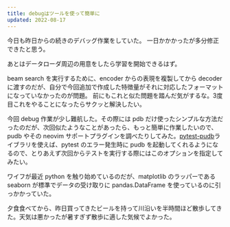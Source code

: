 ```yaml
---
title: debugはツールを使って簡単に
updated: 2022-08-17
---
```


今日も昨日からの続きのデバッグ作業をしていた。
一日かかかったが多分修正できたと思う。

あとはデータローダ周辺の用意をしたら学習を開始できるはず。

beam search を実行するために、encoder からの表現を複製してから decoder に渡すのだが、自分で今回追加で作成した特徴量がそれに対応したフォーマットになっていなかったのが問題。
前にもこれと似た問題を踏んだ気がするな。3度目これをやることになったらサクッと解決したい。

今回 debug 作業が少し難航した。その際には pdb だけ使ったシンプルな方法だったのだが、次回似たようなことがあったら、もっと簡単に作業したいので、pudb やその neovim サポートプラグインを調べたりしてみた。[pytest-pudb](https://github.com/wronglink/pytest-pudb)ライブラリを使えば、pytest のエラー発生時に pudb を起動してくれるようになるので、とりあえず次回からテストを実行する際にはこのオプションを指定してみたい。

ワイフが最近 python を触り始めているのだが、matplotlib のラッパーである seaborn が標準でデータの受け取りに pandas.DataFrame を使っているのに引っかかっていた。

夕食食べてから、昨日買ってきたビールを持って川沿いを半時間ほど散歩してきた。天気は悪かったが暑すぎず散歩に適した気候でよかった。
